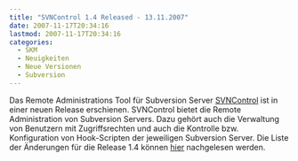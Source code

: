 ```yaml
---
title: "SVNControl 1.4 Released - 13.11.2007"
date: 2007-11-17T20:34:16
lastmod: 2007-11-17T20:34:16
categories:
  - SKM
  - Neuigkeiten
  - Neue Versionen
  - Subversion
---
```

Das Remote Administrations Tool für Subversion Server <a href="http://svncontrol.tigris.org"  title="SVNControl">SVNControl</a> ist in einer neuen Release erschienen. SVNControl bietet die Remote Administration von Subversion Servers. Dazu gehört auch die Verwaltung von Benutzern mit Zugriffsrechten und auch die Kontrolle bzw. Konfiguration von Hook-Scripten der jeweiligen Subversion Server. Die Liste der Änderungen für die Release 1.4 können <a href="http://www.sse.uni-hildesheim.de/SVNControl/1.4/README.txt"  title="ChangeLog">hier</a> nachgelesen werden.
